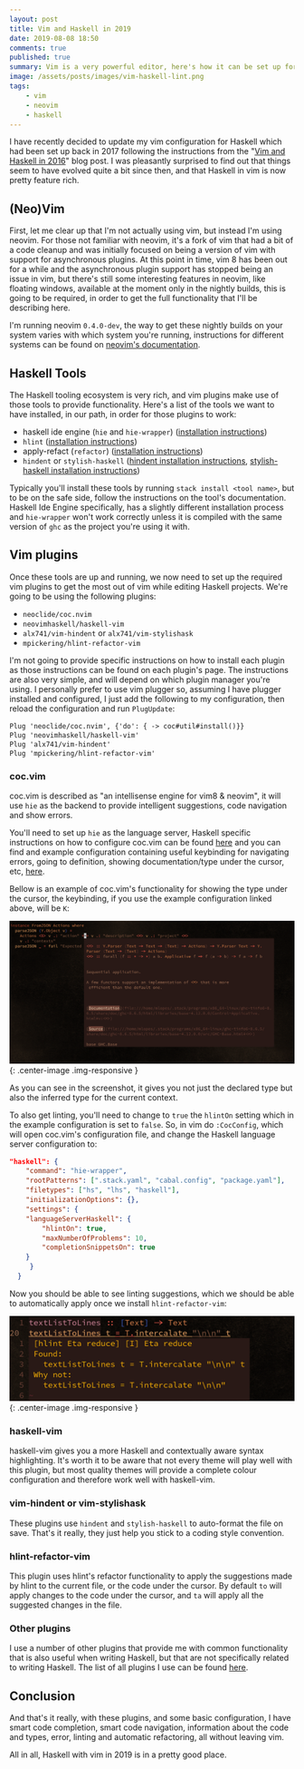 ```yaml
---
layout: post
title: Vim and Haskell in 2019
date: 2019-08-08 18:50
comments: true
published: true
summary: Vim is a very powerful editor, here's how it can be set up for programming in Haskell given the state of development of the available tools
image: /assets/posts/images/vim-haskell-lint.png
tags:
    - vim
    - neovim
    - haskell
---
```


I have recently decided to update my vim configuration for Haskell which had
been set up back in 2017 following the instructions from the "[Vim and Haskell in 2016](http://www.stephendiehl.com/posts/vim_2016.html)"
blog post. I was pleasantly surprised to find out that things seem to have
evolved quite a bit since then, and that Haskell in vim is now pretty feature rich.

## (Neo)Vim

First, let me clear up that I'm not actually using vim, but instead I'm using neovim.
For those not familiar with neovim, it's a fork of vim that had a bit of a
code cleanup and was initially focused on being a version of vim with support
for asynchronous plugins. At this point in time, vim 8 has been out for a while
and the asynchronous plugin support has stopped being an issue in vim, but
there's still some interesting features in neovim, like floating windows,
available at the moment only in the nightly builds, this is going to be
required, in order to get the full functionality that I'll be describing here.

I'm running neovim `0.4.0-dev`, the way to get these nightly builds on your
system varies with which system you're running, instructions for different
systems can be found on 
[neovim's documentation](https://github.com/neovim/neovim/wiki/Installing-Neovim).

## Haskell Tools

The Haskell tooling ecosystem is very rich, and vim plugins make use of those
tools to provide functionality. Here's a list of the tools we want to have
installed, in our path, in order for those plugins to work:

- haskell ide engine (`hie` and `hie-wrapper`) ([installation instructions](https://github.com/haskell/haskell-ide-engine/#installation))
- `hlint` ([installation instructions](https://github.com/ndmitchell/hlint#installing-and-running-hlint))
- apply-refact (`refactor`) ([installation instructions](https://github.com/mpickering/apply-refact#install))
- `hindent` or `stylish-haskell` ([hindent installation instructions](https://github.com/chrisdone/hindent#install), [stylish-haskell installation instructions](https://github.com/jaspervdj/stylish-haskell#installation))

Typically you'll install these tools by running `stack install <tool name>`,
but to be on the safe side, follow the instructions on the tool's
documentation. Haskell Ide Engine specifically, has a slightly different
installation process and `hie-wrapper` won't work correctly unless it is
compiled with the same version of `ghc` as the project you're using it with.

## Vim plugins

Once these tools are up and running, we now need to set up the required vim
plugins to get the most out of vim while editing Haskell projects.
We're going to be using the following plugins:

- `neoclide/coc.nvim`
- `neovimhaskell/haskell-vim`
- `alx741/vim-hindent` or `alx741/vim-stylishask`
- `mpickering/hlint-refactor-vim`

I'm not going to provide specific instructions on how to install each plugin
as those instructions can be found on each plugin's page. The instructions
are also very simple, and will depend on which plugin manager you're using. I
personally prefer to use vim plugger so, assuming I have plugger installed and 
configured, I just add the following to my configuration, then reload the
configuration and run `PlugUpdate`:

```vim
Plug 'neoclide/coc.nvim', {'do': { -> coc#util#install()}}
Plug 'neovimhaskell/haskell-vim'
Plug 'alx741/vim-hindent'
Plug 'mpickering/hlint-refactor-vim'
```

### coc.vim

coc.vim is described as "an intellisense engine for vim8 & neovim", it will
use `hie` as the backend to provide intelligent suggestions, code navigation and
show errors.

You'll need to set up `hie` as the language server, Haskell specific
instructions on how to configure coc.vim can be found
[here](https://github.com/neoclide/coc.nvim/wiki/Language-servers#haskell) and
you can find and example configuration containing useful keybinding for
navigating errors, going to definition, showing documentation/type under the
cursor, etc,
[here](https://github.com/neoclide/coc.nvim#example-vim-configuration).

Bellow is an example of coc.vim's functionality for showing the type under the
cursor, the keybinding, if you use the example configuration linked above,
will be `K`:

![Seeing the type of the expression under the cursor](/assets/posts/images/vim-haskell.png){: .center-image .img-responsive }

As you can see in the screenshot, it gives you not just the declared type but
also the inferred type for the current context.

To also get linting, you'll need to change to `true` the `hlintOn` setting which in
the example configuration is set to `false`. So, in vim do `:CocConfig`, which
will open coc.vim's configuration file, and change the Haskell language server
configuration to:

```json
"haskell": {
    "command": "hie-wrapper",
    "rootPatterns": [".stack.yaml", "cabal.config", "package.yaml"],
    "filetypes": ["hs", "lhs", "haskell"],
    "initializationOptions": {},
    "settings": {
	"languageServerHaskell": {
		"hlintOn": true,
		"maxNumberOfProblems": 10,
		"completionSnippetsOn": true
	}
     }
  }
```

Now you should be able to see linting suggestions, which we should be able to
automatically apply once we install `hlint-refactor-vim`:

![Seeing linting suggestions](/assets/posts/images/vim-haskell-lint.png){: .center-image .img-responsive }


### haskell-vim

haskell-vim gives you a more Haskell and contextually aware syntax highlighting.
It's worth it to be aware that not every theme will play well with this
plugin, but most quality themes will provide a complete colour configuration
and therefore work well with haskell-vim. 

### vim-hindent or vim-stylishask

These plugins use `hindent` and `stylish-haskell` to auto-format the file on
save. That's it really, they just help you stick to a coding style convention.

### hlint-refactor-vim

This plugin uses hlint's refactor functionality to apply the suggestions made
by hlint to the current file, or the code under the cursor. By default `to`
will apply changes to the code under the cursor, and `ta` will apply all the
suggested changes in the file.

### Other plugins

I use a number of other plugins that provide me with common functionality that
is also useful when writing Haskell, but that are not specifically related to
writing Haskell. The list of all plugins I use can be found
[here](https://github.com/mlopes/dotfiles/blob/11c48026bb707937193b03b364b02ac0ad2886ad/.local/share/nvim/site/config/plugins.vim).

## Conclusion

And that's it really, with these plugins, and some basic configuration, I have
smart code completion, smart code navigation, information about the code and 
types, error, linting and automatic refactoring, all without leaving vim.

All in all, Haskell with vim in 2019 is in a pretty good place.


